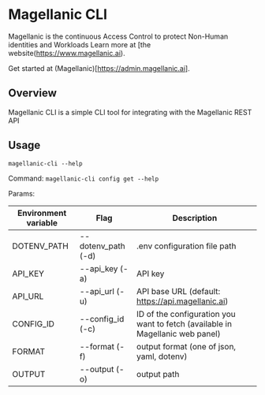 # Magellanic CLI

Magellanic is the continuous Access Control to protect Non-Human identities and Workloads
Learn more at [the website(https://www.magellanic.ai).

Get started at (Magellanic)[https://admin.magellanic.ai].

## Overview
Magellanic CLI is a simple CLI tool for integrating with the Magellanic REST API

## Usage
`magellanic-cli --help`

Command: `magellanic-cli config get --help`<br>

Params:

| Environment variable | Flag               | Description                                                                   |
|----------------------|--------------------|-------------------------------------------------------------------------------|
| DOTENV_PATH          | --dotenv_path (-d) | .env configuration file path                                                  |
| API_KEY              | --api_key (-a)     | API key                                                                       |
| API_URL              | --api_url (-u)     | API base URL (default: https://api.magellanic.ai)                             |
| CONFIG_ID            | --config_id (-c)   | ID of the configuration you want to fetch (available in Magellanic web panel) |
| FORMAT               | --format (-f)      | output format (one of json, yaml, dotenv)                                     |
| OUTPUT               | --output (-o)      | output path                                                                   |

